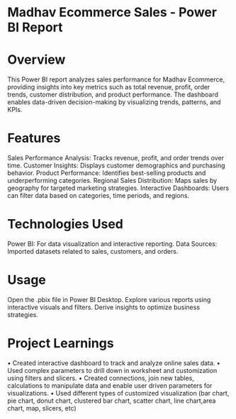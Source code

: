 # Madhav Ecommerce Sales - Power BI Report

# Overview
This Power BI report analyzes sales performance for Madhav Ecommerce, providing insights into key metrics such as total revenue, profit, order trends, customer distribution, and product performance. 
The dashboard enables data-driven decision-making by visualizing trends, patterns, and KPIs.

# Features
Sales Performance Analysis: Tracks revenue, profit, and order trends over time.
Customer Insights: Displays customer demographics and purchasing behavior.
Product Performance: Identifies best-selling products and underperforming categories.
Regional Sales Distribution: Maps sales by geography for targeted marketing strategies.
Interactive Dashboards: Users can filter data based on categories, time periods, and regions.

# Technologies Used
Power BI: For data visualization and interactive reporting.
Data Sources: Imported datasets related to sales, customers, and orders.

# Usage
Open the .pbix file in Power BI Desktop.
Explore various reports using interactive visuals and filters.
Derive insights to optimize business strategies.

# Project Learnings
• Created interactive dashboard to track and analyze online sales data.
• Used complex parameters to drill down in worksheet and customization using filters and slicers.
• Created connections, join new tables, calculations to manipulate data and enable user driven parameters for visualizations.
• Used different types of customized visualization (bar chart, pie chart, donut chart, clustered bar chart, scatter chart, line chart,area chart, map, slicers, etc)
